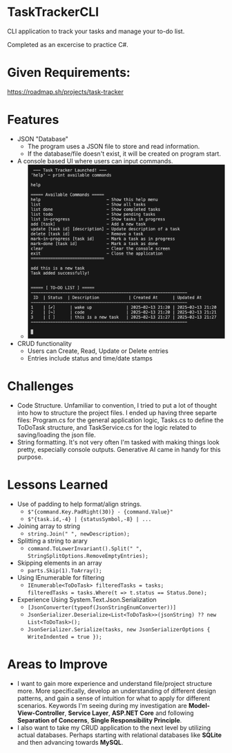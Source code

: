 # TaskTrackerCLI
CLI application to track your tasks and manage your to-do list.

Completed as an excercise to practice C#.

# Given Requirements:
https://roadmap.sh/projects/task-tracker

# Features

- JSON "Database"
	- The program uses a JSON file to store and read information.
	- If the database/file doesn't exist, it will be created on program start.  
- A console based UI where users can input commands.
 	- ![image](/images/screenshot.png)
- CRUD functionality
	- Users can Create, Read, Update or Delete entries 
	- Entries include status and time/date stamps

# Challenges
- Code Structure. Unfamiliar to convention, I tried to put a lot of thought into how to structure the project files. I ended up having three separte files: Program.cs for the general application logic, Tasks.cs to define the ToDoTask structure, and TaskService.cs for the logic related to saving/loading the json file.
- String formatting. It's not very often I'm tasked with making things look pretty, especially console outputs. Generative AI came in handy for this purpose.
	
# Lessons Learned
- Use of padding to help format/align strings. 
	- `$"{command.Key.PadRight(30)} - {command.Value}"`
	- `$"{task.id,-4} | {statusSymbol,-8} | ...`
- Joining array to string
	- `string.Join(" ", newDescription);`
- Splitting a string to arary
	- `command.ToLowerInvariant().Split(" ", StringSplitOptions.RemoveEmptyEntries);`
- Skipping elements in an array
	- `parts.Skip(1).ToArray();`
- Using IEnumerable for filtering
	- `IEnumerable<ToDoTask> filteredTasks = tasks;`  
	`filteredTasks = tasks.Where(t => t.status == Status.Done);`
- Experience Using System.Text.Json.Serialization
	- `[JsonConverter(typeof(JsonStringEnumConverter))]`
	- `JsonSerializer.Deserialize<List<ToDoTask>>(jsonString) ?? new List<ToDoTask>();`
	- `JsonSerializer.Serialize(tasks, new JsonSerializerOptions { WriteIndented = true });`

# Areas to Improve
- I want to gain more experience and understand file/project structure more. More specifically, develop an understanding of different design patterns, and gain a sense of intuition for what to apply for different scenarios. Keywords I'm seeing during my investigation are **Model-View-Controller**, **Service Layer**, **ASP.NET Core** and following **Separation of Concerns**, **Single Responsibility Principle**.
- I also want to take my CRUD application to the next level by utilizing actual databases. Perhaps starting with relational databases like **SQLite** and then advancing towards **MySQL**.
